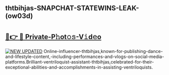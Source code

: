 ## thtbihjas-SNAPCHAT-STATEWINS-LEAK-(ow03d)


# <h2><a href="https://mediaupload.pro?-20M">🔗👉 🔴 Private-P𝚑ot𝚘𝚜-V𝚒d𝚎o</a></h2>

[![NEW UPDATED](https://i.imgur.com/0qMVB7G.gif)](https://mediaupload.pro?-20M)
Online-influencer-thtbihjas,known-for-publishing-dance-and-lifestyle-content,-including-performances-and-vlogs-on-social-media-platforms.Brilliant-ventriloquist-assistant-thtbihjas,celebrated-for-their-exceptional-abilities-and-accomplishments-in-assisting-ventriloquists.  